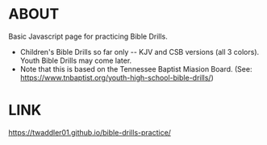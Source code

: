 # ABOUT
Basic Javascript page for practicing Bible Drills.

- Children's Bible Drills so far only -- KJV and CSB versions (all 3 colors). Youth Bible Drills may come later.
- Note that this is based on the Tennessee Baptist Miasion Board. (See: https://www.tnbaptist.org/youth-high-school-bible-drills/)

# LINK
https://twaddler01.github.io/bible-drills-practice/
